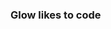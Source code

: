 ### Glow likes to code

<!--
**Glowstik-YT/Glowstik-YT** is a ✨ _special_ ✨ repository because its `README.md` (this file) appears on your GitHub profile.

I like to code ._.

what i do
```
- I have a discord bot in progress called "project glow"
- I make youtube videos about coding and tutorials
- code
```

achivements?
```
- I made my own coding langauge ig...
- I reached not only 100 subs on yt but **200**!!!!!
- I have also created many [websites](http://glowstik.ml) and apps (all can be found in my repos)
```

Short blurb about me
```
Hi! I'm glowstik but most people refer to me as Glow, I am a Student, Developer, and Youtuber. I am currently proficant in 3 languages and 3 frameworks. Along with that I am learning 2 languages including Java and C++. My youtube channel currently has 200ish subscribers which to others is really not that much but to me it means a lot. If you want to know more about that you can always dm me on discord or shoot me an email. If you have business inquries be sure to email me and I will get back to you as soon as possible.
```

A little quote from me :)
> Do first
> Then Think
ᵗʰᶦˢ ᶦˢ ᵃ ʲᵒᵏᵉ ᶦ ᵃᵐ ᵛᵉʳʸ ᵈᵘᵐᵇ ᵈᵒ ⁿᵒᵗ ᶠᵒˡˡᵒʷ ᵗʰᶦˢ

![Thats me!](https://media.discordapp.net/attachments/798667276064391188/837509240188567622/Untitled_19.png?width=803&height=452)

